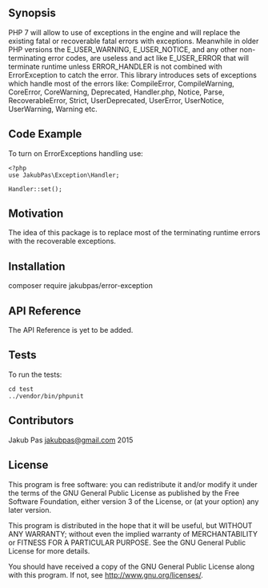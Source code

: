 ## Synopsis

PHP 7 will allow to use of exceptions in the engine and will replace the existing fatal or recoverable fatal errors 
with exceptions.
Meanwhile in older PHP versions the E_USER_WARNING, E_USER_NOTICE, and any other non-terminating error codes, are useless 
and act like E_USER_ERROR that will terminate runtime unless ERROR_HANDLER is not combined with ErrorException to catch 
the error. This library introduces sets of exceptions which handle most of the errors like: CompileError, 
CompileWarning, CoreError, CoreWarning, Deprecated, Handler.php, Notice, Parse, RecoverableError, Strict, UserDeprecated, 
UserError, UserNotice, UserWarning, Warning etc.

## Code Example

To turn on ErrorExceptions handling use:
```
<?php
use JakubPas\Exception\Handler;

Handler::set();
```

## Motivation

The idea of this package is to replace most of the terminating runtime errors with the recoverable exceptions.

## Installation

composer require jakubpas/error-exception

## API Reference

The API Reference is yet to be added.

## Tests

To run the tests:
```
cd test
../vendor/bin/phpunit 

```

## Contributors

Jakub Pas <jakubpas@gmail.com> 2015

## License

This program is free software: you can redistribute it and/or modify
it under the terms of the GNU General Public License as published by
the Free Software Foundation, either version 3 of the License, or
(at your option) any later version.

This program is distributed in the hope that it will be useful,
but WITHOUT ANY WARRANTY; without even the implied warranty of
MERCHANTABILITY or FITNESS FOR A PARTICULAR PURPOSE.  See the
GNU General Public License for more details.

You should have received a copy of the GNU General Public License
along with this program.  If not, see <http://www.gnu.org/licenses/>.